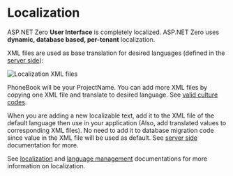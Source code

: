 # Localization

ASP.NET Zero **User Interface** is completely localized. ASP.NET Zero uses **dynamic, database based, per-tenant** localization.

XML files are used as base translation for desired languages (defined in the [server side](Infrastructure-Core-Mvc-Localization)):

<img src="D:/Github/documents/docs/en/images/localization-files-core-1.png" alt="Localization XML files" class="img-thumbnail" />

PhoneBook will be your ProjectName. You can add more XML files by copying one XML file and translate to desired language. See [valid culture codes](http://www.csharp-examples.net/culture-names/).

When you are adding a new localizable text, add it to the XML file of
the default language then use in your application (Also, add translated
values to corresponding XML files). No need to add it to database
migration code since value in the XML file will be used as default. See
[server side](Infrastructure-Core-Mvc-Localization) documentation for more.

See [localization](https://aspnetboilerplate.com/Pages/Documents/Localization) and [language management](https://aspnetboilerplate.com/Pages/Documents/Zero/Language-Management) documentations for more information on localization.
